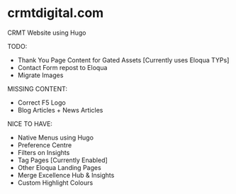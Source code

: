 # crmtdigital.com
CRMT Website using Hugo

TODO:
* Thank You Page Content for Gated Assets [Currently uses Eloqua TYPs]
* Contact Form repost to Eloqua
* Migrate Images

MISSING CONTENT:
* Correct F5 Logo
* Blog Articles + News Articles

NICE TO HAVE:
* Native Menus using Hugo
* Preference Centre
* Filters on Insights
* Tag Pages [Currently Enabled]
* Other Eloqua Landing Pages
* Merge Excellence Hub & Insights
* Custom Highlight Colours
